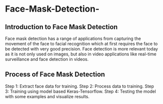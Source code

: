 # Face-Mask-Detection-

## Introduction to Face Mask Detection
Face mask detection has a range of applications from capturing the movement of the face to facial recognition which at first requires the face to be detected with very good precision. Face detection is more relevant today as it is not only used on images, but also in video applications like real-time surveillance and face detection in videos.
## Process of Face Mask Detection 
Step 1: Extract face data for training.
Step 2: Process data to training.
Step 3: Training using model based Keras-Tensorflow.
Step 4: Testing the model with some examples and visualize results.

